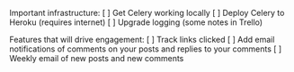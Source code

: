 Important infrastructure:
[ ] Get Celery working locally
[ ] Deploy Celery to Heroku (requires internet)
[ ] Upgrade logging (some notes in Trello)

Features that will drive engagement:
[ ] Track links clicked
[ ] Add email notifications of comments on your posts and replies to your comments
[ ] Weekly email of new posts and new comments